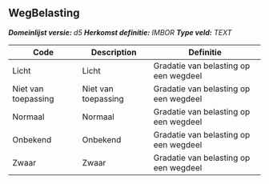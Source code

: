﻿## WegBelasting

*__Domeinlijst versie:__ d5*
*__Herkomst definitie:__ IMBOR*
*__Type veld:__ TEXT*

|__Code__ |__Description__ |__Definitie__	|
|	---	|	---	|   ---	| 
| Licht | Licht | Gradatie van belasting op een wegdeel |
| Niet van toepassing | Niet van toepassing | Gradatie van belasting op een wegdeel |
| Normaal | Normaal | Gradatie van belasting op een wegdeel |
| Onbekend | Onbekend | Gradatie van belasting op een wegdeel |
| Zwaar | Zwaar | Gradatie van belasting op een wegdeel |

